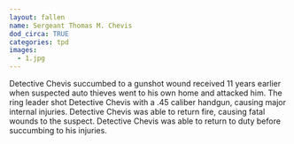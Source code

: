 ```yaml
---
layout: fallen
name: Sergeant Thomas M. Chevis
dod_circa: TRUE
categories: tpd
images:
  - 1.jpg
---
```


Detective Chevis succumbed to a gunshot wound received 11 years earlier when suspected auto thieves went to his own home and attacked him. The ring leader shot Detective Chevis with a .45 caliber handgun, causing major internal injuries. Detective Chevis was able to return fire, causing fatal wounds to the suspect. Detective Chevis was able to return to duty before succumbing to his injuries.
